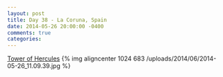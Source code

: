 ```yaml
---
layout: post
title: Day 38 - La Coruna, Spain
date: 2014-05-26 20:00:00 -0400
comments: true
categories: 
---
```

[Tower of Hercules](http://en.wikipedia.org/wiki/Tower_of_Hercules)
{% img aligncenter 1024 683 /uploads/2014/06/2014-05-26_11.09.39.jpg %}
